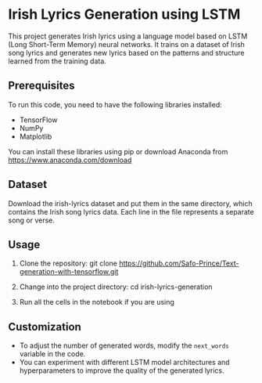 # Irish Lyrics Generation using LSTM

This project generates Irish lyrics using a language model based on LSTM (Long Short-Term Memory) neural networks. It trains on a dataset of Irish song lyrics and generates new lyrics based on the patterns and structure learned from the training data.

## Prerequisites

To run this code, you need to have the following libraries installed:

- TensorFlow
- NumPy
- Matplotlib

You can install these libraries using pip or download Anaconda from https://www.anaconda.com/download


## Dataset

Download  the irish-lyrics dataset and put them in the same directory, which contains the Irish song lyrics data. Each line in the file represents a separate song or verse.

## Usage

1. Clone the repository: git clone https://github.com/Safo-Prince/Text-generation-with-tensorflow.git

2. Change into the project directory: cd irish-lyrics-generation

3. Run all the cells in the notebook if you are using 

## Customization

- To adjust the number of generated words, modify the `next_words` variable in the code.
- You can experiment with different LSTM model architectures and hyperparameters to improve the quality of the generated lyrics.
